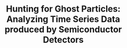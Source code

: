 ---
name: Aobo Li
email: aol002@ucsd.edu
photo: assets/images/aobo.jpeg
website: https://aobol.github.io/AoboLi/
domain: B10
title: "Hunting for Ghost Particles: Analyzing Time Series Data produced by Semiconductor Detectors"
bio: "I am Aobo Li (you can call me obo, like the musical instrument). I am a new faculty at HDSI & the Department of Physics. I earned my B.S. from UW Seattle and my PhD from Boston University, both in the field of physics. My research uses machine learning to squeeze out the maximum amount of information from ultra-sensitive radiation detectors, all in the quest to uncover extremely rare physics events in our universe. Beyond academia, my interests span from following e-sports to exploring national parks and photography."
description: "Neutrinos are tiny particles that are almost like ghosts because they can pass through just about anything without being noticed. They're produced in huge numbers by the sun and other stars, but catching them is really tough because they hardly ever interact with other matters. Scientists use special, super sensitive equipment such as Semiconductor Detector to try and spot these sneaky particles and learn more about how the universe works. The Majorana Demonstrator experiment utilizes an array of these Semiconductor Detectors to capture neutrinos hidden in the time series data generated by these detectors. In this project, we will establish an analysis team dedicated to examining this time series data. The team will undertake multiple analytical tasks, including employing machine learning models for time series classification and regression, aiming to produce an energy spectrum akin to the one generated by the Majorana Demonstrator."
summer: "Data Prerequisite:<br>

The Majorana Demonstrator data we will analyze is already available online:<br>

Data Download Website: https://zenodo.org/records/8257027<br>
Data Release Notes: https://arxiv.org/pdf/2308.10856<br>

All students who wish to get involved in this project should make sure to read the Data Release Notes carefully. Students should also try to download the data and make sure they can extract informations from it (the data is stored in .hdf5 file format).<br>

Machine Learning Prerequisite:<br>

Students should make sure they can design, run and validate machine learning models for classification and regression tasks, ideally using PyTorch to build and train simple neural networks. During the data analysis process, student will have the freedom to pick their own models to use.<br>

Analysis Coordinator:<br>
One of the enrolled student will be elected as the analysis coordinator (AC) of this project. AC does not have to build a machine learning models on their own, but they will need to coordinate model development among different subgroups and manage this project at a higher level. This will be an excellent leadership experience that can be highlighted on student's CV. If you are interested in this position, please send an email to aol002@ucsd.edu.<br>

Additional reading:<br>
Nachman Undergraduate Thesis: https://drive.google.com/file/d/1oF8oiGke5SCVbKTbbPlNwxh9zYN_Nri4/view?usp=sharing Please pay special attention to Section  3: Pulse Shape Parameter Pipeline<br>
Majorana Demonstrator Experiment: https://phys.org/news/2023-02-legacy-majorana.html<br>"
oldstudent: nan
prerequisites: None
time: Monday 3-4PM, In-Person
style: To achieve our final analysis goal—the detector spectrum—students will need to construct and train 3-5 machine learning models using a fully labeled dataset. One of these models will address a regression task, while the others will tackle binary classification, using 0/1 labels. An Analysis Coordinator (AC) will oversee the entire model-building process and document everything in a unified analysis document. Within the project, we will form subgroups; each will select a machine learning task, propose a model to accomplish it, and provide weekly updates during meetings to track progress. The AC and I will engage with each student weekly to discuss their tasks and provide feedback on their updates. Additionally, students will receive detailed assistance from the AC on coding and technical aspects, whereas I will focus on providing in-depth guidance to the AC.
seats: 6
tag: Applied Data Science
---